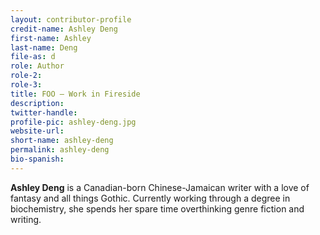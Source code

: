 ```yaml
---
layout: contributor-profile
credit-name: Ashley Deng
first-name: Ashley
last-name: Deng
file-as: d
role: Author
role-2:
role-3:
title: FOO — Work in Fireside
description: 
twitter-handle:
profile-pic: ashley-deng.jpg
website-url:
short-name: ashley-deng
permalink: ashley-deng
bio-spanish:
---
```

**Ashley Deng** is a Canadian-born Chinese-Jamaican writer with a love of fantasy and all things Gothic. Currently working through a degree in biochemistry, she spends her spare time overthinking genre fiction and writing.
